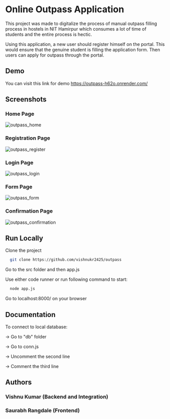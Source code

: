 
# Online Outpass Application 

This project was made to digitalize the process of manual outpass filling process in hostels in NIT Hamirpur which consumes a lot of time of students and the entire process is hectic. 

Using this application, a new user should register himself on the portal. This would ensure that the genuine student is filling the application form. Then users can apply for outpass through the portal.




## Demo
You can visit this link for demo
https://outpass-h62o.onrender.com/


## Screenshots
### Home Page
![outpass_home](https://github.com/vishnukr2425/outpass/assets/105119440/8c10928d-755e-45d0-affb-617dec08c259)

### Registration Page
![outpass_register](https://github.com/vishnukr2425/outpass/assets/105119440/d489ade7-07bf-458e-9a3c-e0571465b148)

### Login Page
![outpass_login](https://github.com/vishnukr2425/outpass/assets/105119440/6b737268-c4d5-4982-8e19-325276d91715)

### Form Page
![outpass_form](https://github.com/vishnukr2425/outpass/assets/105119440/0aab6245-d3b6-4e5a-a700-e68eace2659f)

### Confirmation Page
![outpass_confirmation](https://github.com/vishnukr2425/outpass/assets/105119440/5970b5e3-89ff-4f32-87dd-50fa5405aa93)

## Run Locally

Clone the project

```bash
  git clone https://github.com/vishnukr2425/outpass
```

Go to the src folder and then app.js

Use either code runner or run following command to start:

```bash
  node app.js
```

Go to localhost:8000/ on your browser


## Documentation
To connect to local database:

-> Go to "db" folder

-> Go to conn.js

-> Uncomment the second line

-> Comment the third line

## Authors
### Vishnu Kumar (Backend and Integration)
### Saurabh Rangdale (Frontend)

